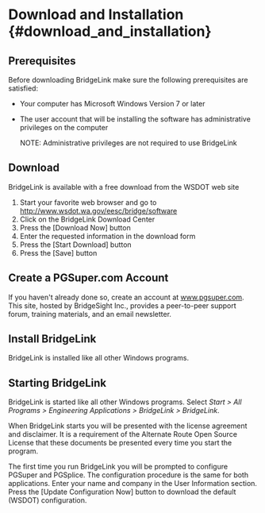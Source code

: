 Download and Installation {#download_and_installation}
=========================

## Prerequisites
Before downloading BridgeLink make sure the following prerequisites are satisfied:
* Your computer has Microsoft Windows Version 7 or later
* The user account that will be installing the software has administrative privileges on the computer

    NOTE: Administrative privileges are not required to use BridgeLink

## Download
BridgeLink is available with a free download from the WSDOT web site
1. Start your favorite web browser and go to http://www.wsdot.wa.gov/eesc/bridge/software
2. Click on the BridgeLink Download Center
3. Press the [Download Now] button
4. Enter the requested information in the download form
5. Press the [Start Download] button
6. Press the [Save] button

## Create a PGSuper.com Account
If you haven't already done so, create an account at www.pgsuper.com. This site, hosted by BridgeSight Inc., provides a peer-to-peer support forum, training materials, and an email newsletter.

## Install BridgeLink
BridgeLink is installed like all other Windows programs.

## Starting BridgeLink
BridgeLink is started like all other Windows programs. Select *Start > All Programs > Engineering Applications > BridgeLink > BridgeLink*.

When BridgeLink starts you will be presented with the license agreement and disclaimer. It is a requirement of the Alternate Route Open Source License that these documents be presented every time you start the program.

The first time you run BridgeLink you will be prompted to configure PGSuper and PGSplice. The configuration procedure is the same for both applications. Enter your name and company in the User Information section. Press the [Update Configuration Now] button to download the default (WSDOT) configuration.
